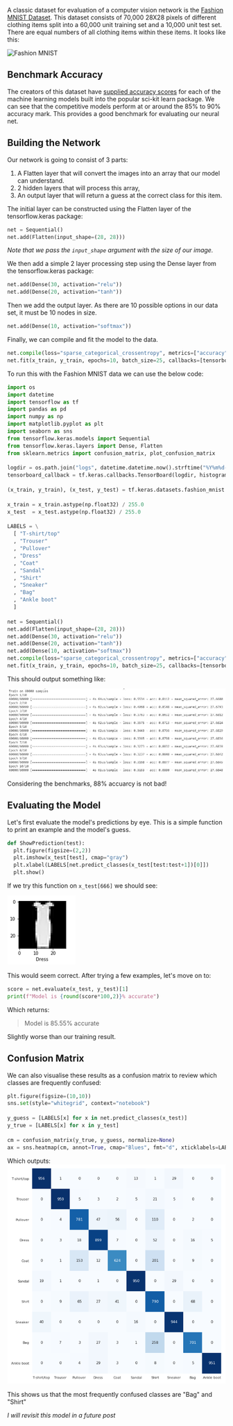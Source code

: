 A classic dataset for evaluation of a computer vision network is the [Fashion MNIST Dataset](https://github.com/zalandoresearch/fashion-mnist).
This dataset consists of 70,000 28X28 pixels of different clothing items split into a 60,000 unit training set and a 10,000 unit test set. There are equal numbers of all clothing items within these items. It looks like this:

![Fashion MNIST](https://github.com/zalandoresearch/fashion-mnist/raw/master/doc/img/fashion-mnist-sprite.png)
 
## Benchmark Accuracy
The creators of this dataset have [supplied accuracy scores](http://fashion-mnist.s3-website.eu-central-1.amazonaws.com/) for each of the machine learning models built into the popular sci-kit learn package. We can see that the competitive models perform at or around the 85% to 90% accuracy mark. This provides a good benchmark for evaluating our neural net.

## Building the Network

Our network is going to consist of 3 parts:
1.	A Flatten layer that will convert the images into an array that our model can understand.
2.	2 hidden layers that will process this array,
3.	An output layer that will return a guess at the correct class for this item.

The initial layer can be constructed using the Flatten layer of the tensorflow.keras package:

```python
net = Sequential()
net.add(Flatten(input_shape=(28, 28)))
```

*Note that we pass the `input_shape` argument with the size of our image.*

We then add a simple 2 layer processing step using the Dense layer from the tensorflow.keras package:

```python
net.add(Dense(30, activation="relu"))
net.add(Dense(20, activation="tanh"))
```

Then we add the output layer. As there are 10 possible options in our data set, it must be 10 nodes in size.

```python
net.add(Dense(10, activation="softmax"))
```

Finally, we can compile and fit the model to the data.
```python
net.compile(loss="sparse_categorical_crossentropy", metrics=["accuracy","mse"])
net.fit(x_train, y_train, epochs=10, batch_size=25, callbacks=[tensorboard_callback])
```

To run this with the Fashion MNIST data we can use the below code:

```python
import os
import datetime
import tensorflow as tf
import pandas as pd
import numpy as np
import matplotlib.pyplot as plt
import seaborn as sns
from tensorflow.keras.models import Sequential
from tensorflow.keras.layers import Dense, Flatten
from sklearn.metrics import confusion_matrix, plot_confusion_matrix

logdir = os.path.join("logs", datetime.datetime.now().strftime("%Y%m%d-%H%M%S"))
tensorboard_callback = tf.keras.callbacks.TensorBoard(logdir, histogram_freq=1)

(x_train, y_train), (x_test, y_test) = tf.keras.datasets.fashion_mnist.load_data()

x_train = x_train.astype(np.float32) / 255.0
x_test  = x_test.astype(np.float32) / 255.0

LABELS = \
  [ "T-shirt/top"
  , "Trouser"
  , "Pullover"
  , "Dress"
  , "Coat"
  , "Sandal"
  , "Shirt"
  , "Sneaker"
  , "Bag"
  , "Ankle boot"
  ]
  
net = Sequential()
net.add(Flatten(input_shape=(28, 28)))
net.add(Dense(30, activation="relu"))
net.add(Dense(20, activation="tanh"))
net.add(Dense(10, activation="softmax"))
net.compile(loss="sparse_categorical_crossentropy", metrics=["accuracy","mse"])
net.fit(x_train, y_train, epochs=10, batch_size=25, callbacks=[tensorboard_callback])
```
This should output something like:

![First Run Output](https://raw.githubusercontent.com/jackemcpherson/jackemcpherson.github.io/master/images/NN_Output.JPG)

Considering the benchmarks, 88% accuarcy is not bad!

## Evaluating the Model

Let's first evaluate the model's predictions by eye. This is a simple function to print an example and the model's guess.

```python
def ShowPrediction(test):
  plt.figure(figsize=(2,2))
  plt.imshow(x_test[test], cmap="gray")
  plt.xlabel(LABELS[net.predict_classes(x_test[test:test+1])[0]])
  plt.show()
```

If we try this function on `x_test[666]` we should see:

![Test Item 666](https://raw.githubusercontent.com/jackemcpherson/jackemcpherson.github.io/master/images/Dress.PNG)

This would seem correct. After trying a few examples, let's move on to:
```python
score = net.evaluate(x_test, y_test)[1]
print(f"Model is {round(score*100,2)}% accurate")
```

Which returns:
>Model is 85.55% accurate

Slightly worse than our training result.

## Confusion Matrix

We can also visualise these results as a confusion matrix to review which classes are frequently confused:
```python
plt.figure(figsize=(10,10))
sns.set(style="whitegrid", context="notebook")

y_guess = [LABELS[x] for x in net.predict_classes(x_test)]
y_true = [LABELS[x] for x in y_test]

cm = confusion_matrix(y_true, y_guess, normalize=None)
ax = sns.heatmap(cm, annot=True, cmap="Blues", fmt="d", xticklabels=LABELS, yticklabels=LABELS, cbar=False)
```
Which outputs:
![Confusion Matrix](https://raw.githubusercontent.com/jackemcpherson/jackemcpherson.github.io/master/images/Confusion%20(1).png)

This shows us that the most frequently confused classes are "Bag" and "Shirt"

*I will revisit this model in a future post*
